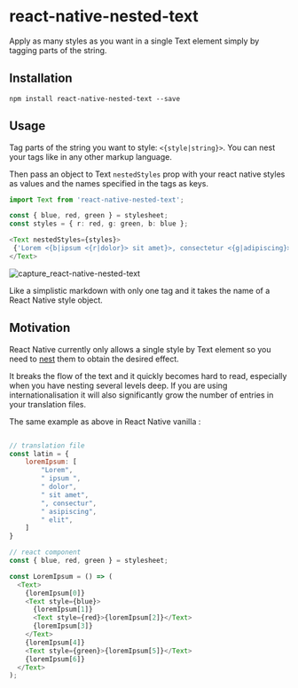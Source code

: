 # react-native-nested-text

Apply as many styles as you want in a single Text element simply by tagging parts of the string.

## Installation

`npm install react-native-nested-text --save`

## Usage

Tag parts of the string you want to style: `<{style|string}>`. You can nest your tags like in any other markup language.

Then pass an object to Text `nestedStyles` prop with your react native styles as values and the names specified in the tags as keys.

```ts
import Text from 'react-native-nested-text';

const { blue, red, green } = stylesheet;
const styles = { r: red, g: green, b: blue };

<Text nestedStyles={styles}>
 {'Lorem <{b|ipsum <{r|dolor}> sit amet}>, consectetur <{g|adipiscing}> elit'}
</Text>
```

![capture_react-native-nested-text](https://user-images.githubusercontent.com/22659282/68723575-384ed300-05b9-11ea-9eba-1945f2fa3287.jpg)

Like a simplistic markdown with only one tag and it takes the name of a React Native style object.

## Motivation

React Native currently only allows a single style by Text element so you need to [nest](https://facebook.github.io/react-native/docs/text#nested-text) them to obtain the desired effect.

It breaks the flow of the text and it quickly becomes hard to read, especially when you have nesting several levels deep.
If you are using internationalisation it will also significantly grow the number of entries in your translation files.

The same example as above in React Native vanilla :
```js

// translation file
const latin = {
    loremIpsum: [
        "Lorem",
        " ipsum ",
        " dolor",
        " sit amet",
        ", consectur",
        " asipiscing",
        " elit",
    ]
}

// react component
const { blue, red, green } = stylesheet;

const LoremIpsum = () => (
  <Text>
    {loremIpsum[0]}
    <Text style={blue}>
      {loremIpsum[1]}
      <Text style={red}>{loremIpsum[2]}</Text>
      {loremIpsum[3]}
    </Text>
    {loremIpsum[4]}
    <Text style={green}>{loremIpsum[5]}</Text>
    {loremIpsum[6]}
  </Text>
);

```

 
